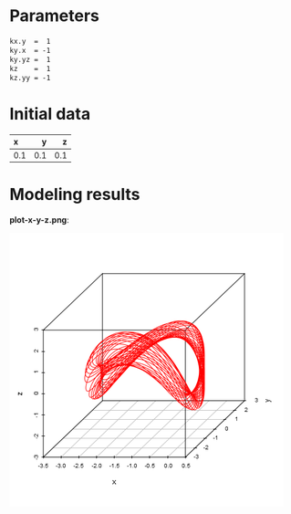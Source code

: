 # Parameters #
	kx.y  =  1
	ky.x  = -1
	ky.yz =  1
	kz    =  1
	kz.yy = -1

# Initial data #
|x    |    y|    z|
|:----|----:|----:|
|0.1  |  0.1|  0.1|




# Modeling results #
**plot-x-y-z.png**:

![plot-x-y-z.png](plot-x-y-z.png)

